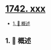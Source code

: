 # [1742. xxx](https://github.com/Tdahuyou/TNotes.leetcode/tree/main/notes/1742.%20xxx)

<!-- region:toc -->

- [1. 📝 概述](#1--概述)

<!-- endregion:toc -->

## 1. 📝 概述
